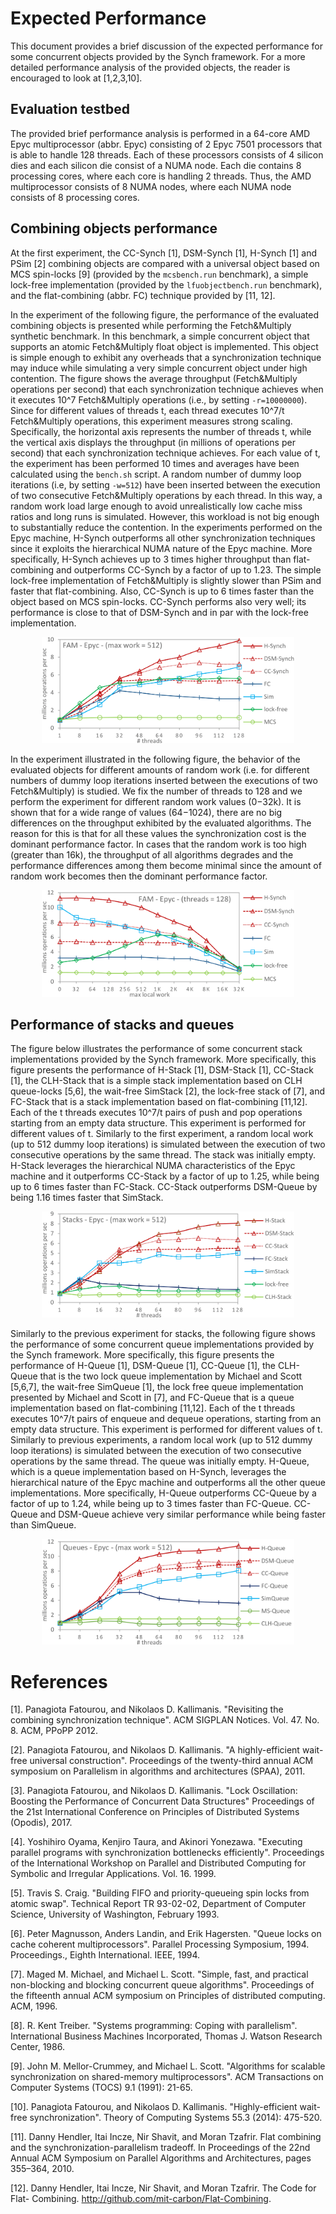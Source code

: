 # Expected Performance

This document provides a brief discussion of the expected performance for some concurrent objects provided by the Synch framework. For a more detailed performance analysis of the provided objects, the reader is encouraged to look at [1,2,3,10].

## Evaluation testbed

The provided brief performance analysis is performed  in a 64-core AMD Epyc multiprocessor (abbr. Epyc) consisting of 2 Epyc 7501 processors that is able to handle 128 threads. Each of these processors consists of 4 silicon dies and each silicon die consist of a NUMA node. Each die contains 8 processing cores, where each core is handling 2 threads. Thus, the AMD multiprocessor consists of 8 NUMA nodes, where each NUMA node consists of 8 processing cores.

## Combining objects performance

At the first experiment, the CC-Synch [1], DSM-Synch [1], H-Synch [1] and PSim [2] combining objects are compared with a universal object based on MCS spin-locks [9] (provided by the `mcsbench.run` benchmark), a simple lock-free implementation (provided by the `lfuobjectbench.run` benchmark), and the flat-combining (abbr. FC) technique provided by [11, 12].

In the experiment of the following figure, the performance of the evaluated combining objects is presented while performing the Fetch&Multiply synthetic benchmark. In this benchmark, a simple concurrent object that supports an atomic Fetch&Multiply float object is implemented. This object is simple enough to exhibit any overheads that a synchronization technique may induce while simulating a very simple concurrent object under high contention. The figure shows the average throughput (Fetch&Multiply operations per second) that each synchronization technique achieves when it executes 10^7 Fetch&Multiply operations (i.e., by setting `-r=10000000`). Since for different values of threads t, each thread executes  10^7/t Fetch&Multiply operations, this experiment measures strong scaling. Specifically, the horizontal axis represents the number of threads t, while the vertical axis displays the throughput (in millions of operations per second) that each synchronization technique achieves. For each value of t, the experiment has been performed 10 times and averages have been calculated using the `bench.sh` script. A random number of dummy loop iterations (i.e, by setting `-w=512`) have been inserted between the execution of two consecutive Fetch&Multiply operations by each thread. In this way, a random work load large enough to avoid unrealistically low cache miss ratios and long runs is simulated. However, this workload is not big enough to substantially reduce the contention. In the experiments performed on the Epyc machine, H-Synch outperforms all other synchronization techniques since it exploits the hierarchical NUMA nature of the Epyc machine. More specifically, H-Synch achieves up to 3 times higher throughput than flat-combining and outperforms CC-Synch by a factor of up to 1.23. The simple lock-free implementation of Fetch&Multiply is slightly slower than PSim and faster that flat-combining. Also, CC-Synch is up to 6 times faster than the object based on MCS spin-locks. CC-Synch performs also very well; its performance is close to that of DSM-Synch and in par with the lock-free implementation.

<p align="center">
    <img src="resources/fam_epyc_w512.png" width="80%">
</p>

In the experiment illustrated in the following figure, the behavior of the evaluated objects for different amounts of random work (i.e. for different numbers of dummy loop iterations inserted between the executions of two Fetch&Multiply) is studied. We fix the number of threads to 128 and we perform the experiment for different random work values (0−32k). It is shown that for a wide range of values (64−1024), there are no big differences on the throughput exhibited by the evaluated algorithms. The reason for this is that for all these values the synchronization cost is the dominant performance factor. In cases that the random work is too high (greater than 16k), the throughput of all algorithms degrades and the performance differences among them become minimal since the amount of random work becomes then the dominant performance factor.

<p align="center">
    <img src="resources/fam_epyc_local_work.png" width="80%">
</p>

## Performance of stacks and queues

The figure below illustrates the performance of some concurrent stack implementations provided by the Synch framework. More specifically, this figure presents the performance of H-Stack [1], DSM-Stack [1], CC-Stack [1], the CLH-Stack that is a simple stack implementation based on CLH queue-locks [5,6], the wait-free SimStack [2], the lock-free stack of [7], and FC-Stack that is a stack implementation based on flat-combining [11,12]. Each of the t threads executes 10^7/t pairs of push and pop operations starting from an empty data structure. This experiment is performed for different values of t. Similarly to the first experiment, a random local work (up to 512 dummy loop iterations) is simulated between the execution of two consecutive operations by the same thread. The stack was initially empty. H-Stack leverages the hierarchical NUMA characteristics of the Epyc machine and it outperforms CC-Stack by a factor of up to 1.25, while being up to 6 times faster than FC-Stack. CC-Stack outperforms DSM-Queue by being 1.16 times faster that SimStack.

<p align="center">
    <img src="resources/stacks_epyc_w512.png" width="80%">
</p>

Similarly to the previous experiment for stacks, the following figure shows the performance of some concurrent queue implementations provided by the Synch framework. More specifically, this figure presents the performance of H-Queue [1], DSM-Queue [1], CC-Queue [1], the CLH-Queue that is the two lock queue implementation by Michael and Scott [5,6,7], the wait-free SimQueue [1], the lock free queue implementation presented by Michael and Scott in [7], and FC-Queue that is a queue implementation based on flat-combining [11,12]. Each of the t threads executes 10^7/t pairs of enqueue and dequeue operations, starting from an empty data structure. This experiment is performed for different values of t. Similarly to previous experiments, a random local work (up to 512 dummy loop iterations) is simulated between the execution of two consecutive operations by the same thread. The queue was initially empty. H-Queue, which is a queue implementation based on H-Synch, leverages the hierarchical nature of the Epyc machine and outperforms all the other queue implementations. More specifically, H-Queue outperforms CC-Queue by a factor of up to 1.24, while being up to 3 times faster than FC-Queue. CC-Queue and DSM-Queue achieve very similar performance while being faster than SimQueue.

<p align="center">
    <img src="resources/queues_epyc_w512.png" width="80%">
</p>

# References

[1]. Panagiota Fatourou, and Nikolaos D. Kallimanis. "Revisiting the combining synchronization technique". ACM SIGPLAN Notices. Vol. 47. No. 8. ACM, PPoPP 2012.

[2]. Panagiota Fatourou, and Nikolaos D. Kallimanis. "A highly-efficient wait-free universal construction". Proceedings of the twenty-third annual ACM symposium on Parallelism in algorithms and architectures (SPAA), 2011.

[3]. Panagiota Fatourou, and Nikolaos D. Kallimanis. "Lock Oscillation: Boosting the Performance of Concurrent Data Structures" Proceedings of the 21st International Conference on Principles of Distributed Systems (Opodis), 2017.

[4]. Yoshihiro Oyama, Kenjiro Taura, and Akinori Yonezawa. "Executing parallel programs with synchronization bottlenecks efficiently". Proceedings of the International Workshop on Parallel and Distributed Computing for Symbolic and Irregular Applications. Vol. 16. 1999.

[5]. Travis S. Craig. "Building FIFO and priority-queueing spin locks from atomic swap". Technical Report TR 93-02-02, Department of Computer Science, University of Washington, February 1993.

[6]. Peter Magnusson, Anders Landin, and Erik Hagersten. "Queue locks on cache coherent multiprocessors". Parallel Processing Symposium, 1994. Proceedings., Eighth International. IEEE, 1994.

[7]. Maged M. Michael, and Michael L. Scott. "Simple, fast, and practical non-blocking and blocking concurrent queue algorithms". Proceedings of the fifteenth annual ACM symposium on Principles of distributed computing. ACM, 1996.

[8]. R. Kent Treiber. "Systems programming: Coping with parallelism". International Business Machines Incorporated, Thomas J. Watson Research Center, 1986.

[9]. John M. Mellor-Crummey, and Michael L. Scott. "Algorithms for scalable synchronization on shared-memory multiprocessors". ACM Transactions on Computer Systems (TOCS) 9.1 (1991): 21-65.

[10]. Panagiota Fatourou, and Nikolaos D. Kallimanis. "Highly-efficient wait-free synchronization". Theory of Computing Systems 55.3 (2014): 475-520.

[11]. Danny Hendler, Itai Incze, Nir Shavit, and Moran Tzafrir. Flat combining and
the synchronization-parallelism tradeoff. In Proceedings of the 22nd Annual ACM
Symposium on Parallel Algorithms and Architectures, pages 355–364, 2010.

[12]. Danny Hendler, Itai Incze, Nir Shavit, and Moran Tzafrir. The Code for Flat-
Combining. http://github.com/mit-carbon/Flat-Combining.

